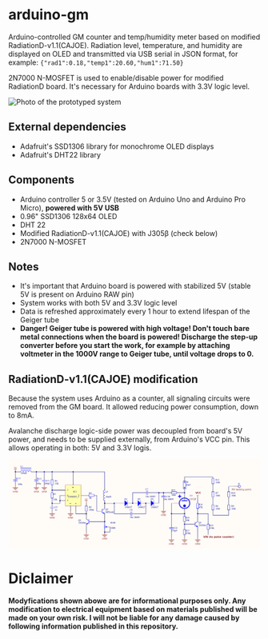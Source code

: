 # arduino-gm
Arduino-controlled GM counter and temp/humidity meter based on modified RadiationD-v1.1(CAJOE). Radiation level, temperature, and humidity are displayed on OLED and transmitted via USB serial in JSON format, for example: `{"rad1":0.18,"temp1":20.60,"hum1":71.50}`

2N7000 N-MOSFET is used to enable/disable power for modified RadiationD board. It's necessary for Arduino boards with 3.3V logic level.

![Photo of the prototyped system](https://github.com/malipek/arduino-gm/blob/master/media/gm-counter.png?raw=true)


## External dependencies

* Adafruit's SSD1306 library for monochrome 
OLED displays
* Adafruit's DHT22 library


## Components

* Arduino controller 5 or 3.5V (tested on Arduino Uno and Arduino Pro Micro), **powered with 5V USB**
* 0.96" SSD1306 128x64 OLED
* DHT 22
* Modified RadiationD-v1.1(CAJOE) with J305β (check below)
* 2N7000 N-MOSFET

## Notes

* It's important that Arduino board is powered with stabilized 5V (stable 5V is present on Arduino RAW pin)
* System works with both 5V and 3.3V logic level
* Data is refreshed approximately every 1 hour to extend lifespan of the Geiger tube
* **Danger! Geiger tube is powered with high voltage! Don't touch bare metal connections when the board is powered! Discharge the step-up converter before you start the work, for example by attaching voltmeter in the 1000V range to Geiger tube, until voltage drops to 0.**

## RadiationD-v1.1(CAJOE) modification
Because the system uses Arduino as a counter, all signaling circuits were removed from the GM board. It allowed reducing power consumption, down to 8mA.

Avalanche discharge logic-side power was decoupled from board's 5V power, and needs to be supplied externally, from Arduino's VCC pin. This allows operating in both: 5V and 3.3V logis.

![Schema of modified RadiationD circut](https://github.com/malipek/arduino-gm/blob/master/media/modified_GM_counter.png?raw=true)

# Diclaimer
**Modyfications shown abowe are for informational purposes only. Any modification to electrical equipment based on materials published will be made on your own risk. I will not be liable for any damage caused by following information published in this repository.**
